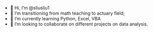 - 👋 Hi, I’m @sliusliu1
- 👀 I’m transitioning from math teaching to actuary field;
- 🌱 I’m currently learning Python, Excel, VBA
- 💞️ I’m looking to collaborate on different projects on data analysis. 


<!---
sliusliu1/sliusliu1 is a ✨ special ✨ repository because its `README.md` (this file) appears on your GitHub profile.
You can click the Preview link to take a look at your changes.
--->
